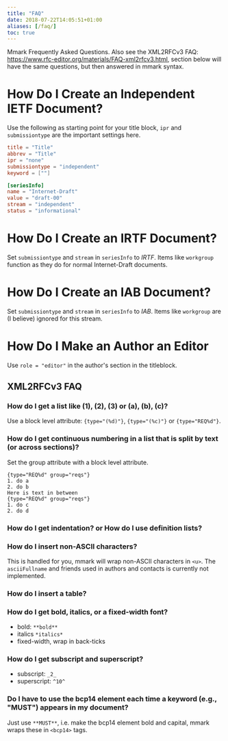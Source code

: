 ```yaml
---
title: "FAQ"
date: 2018-07-22T14:05:51+01:00
aliases: [/faq/]
toc: true
---
```


Mmark Frequently Asked Questions. Also see the XML2RFCv3 FAQ:
<https://www.rfc-editor.org/materials/FAQ-xml2rfcv3.html>, section below will have the same
questions, but then answered in mmark syntax.

# How Do I Create an Independent IETF Document?

Use the following as starting point for your title block, `ipr` and `submissiontype` are the important
settings here.

~~~ toml
title = "Title"
abbrev = "Title"
ipr = "none"
submissiontype = "independent"
keyword = [""]

[seriesInfo]
name = "Internet-Draft"
value = "draft-00"
stream = "independent"
status = "informational"
~~~

# How Do I Create an IRTF Document?

Set `submissiontype` and `stream` in `seriesInfo` to *IRTF*. Items like `workgroup` function as they
do for normal Internet-Draft documents.

# How Do I Create an IAB Document?

Set `submissiontype` and `stream` in `seriesInfo` to *IAB*. Items like `workgroup` are (I believe)
ignored for this stream.

# How Do I Make an Author an Editor

Use `role = "editor"` in the author's section in the titleblock.

## XML2RFCv3 FAQ

### How do I get a list like (1), (2), (3) or (a), (b), (c)?

Use a block level attribute: `{type="(%d)"}`, `{type="(%c)"}` or `{type="REQ%d"}`.

### How do I get continuous numbering in a list that is split by text (or across sections)?

Set the group attribute with a block level attribute.

~~~
{type="REQ%d" group="reqs"}
1. do a
2. do b
Here is text in between
{type="REQ%d" group="reqs"}
1. do c
2. do d
~~~

### How do I get indentation? or How do I use definition lists?

### How do I insert non-ASCII characters?

This is handled for you, mmark will wrap non-ASCII characters in `<u>`. The `asciiFullname` and
friends used in authors and contacts is currently not implemented.

### How do I insert a table?

### How do I get bold, italics, or a fixed-width font?

* bold: `**bold**`
* italics `*italics*`
* fixed-width, wrap in back-ticks

### How do I get subscript and superscript?

* subscript: `_2_`
* superscript: `^10^`

### Do I have to use the bcp14 element each time a keyword (e.g., "MUST") appears in my document?

Just use `**MUST**`, i.e. make the bcp14 element bold and capital, mmark wraps these in `<bcp14>`
tags.
